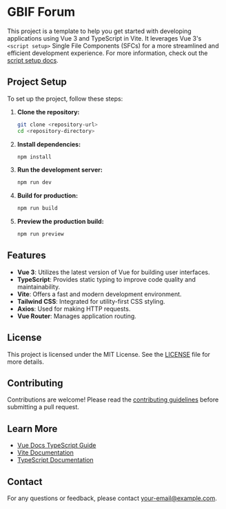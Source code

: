# GBIF Forum

This project is a template to help you get started with developing applications using Vue 3 and TypeScript in Vite. It leverages Vue 3's `<script setup>` Single File Components (SFCs) for a more streamlined and efficient development experience. For more information, check out the [script setup docs](https://v3.vuejs.org/api/sfc-script-setup.html#sfc-script-setup).

## Project Setup

To set up the project, follow these steps:

1. **Clone the repository:**
   ```bash
   git clone <repository-url>
   cd <repository-directory>
   ```

2. **Install dependencies:**
   ```bash
   npm install
   ```

3. **Run the development server:**
   ```bash
   npm run dev
   ```

4. **Build for production:**
   ```bash
   npm run build
   ```

5. **Preview the production build:**
   ```bash
   npm run preview
   ```

## Features

- **Vue 3**: Utilizes the latest version of Vue for building user interfaces.
- **TypeScript**: Provides static typing to improve code quality and maintainability.
- **Vite**: Offers a fast and modern development environment.
- **Tailwind CSS**: Integrated for utility-first CSS styling.
- **Axios**: Used for making HTTP requests.
- **Vue Router**: Manages application routing.

## License

This project is licensed under the MIT License. See the [LICENSE](LICENSE) file for more details.

## Contributing

Contributions are welcome! Please read the [contributing guidelines](CONTRIBUTING.md) before submitting a pull request.

## Learn More

- [Vue Docs TypeScript Guide](https://vuejs.org/guide/typescript/overview.html#project-setup)
- [Vite Documentation](https://vitejs.dev/guide/)
- [TypeScript Documentation](https://www.typescriptlang.org/docs/)

## Contact

For any questions or feedback, please contact [your-email@example.com](mailto:your-email@example.com).
